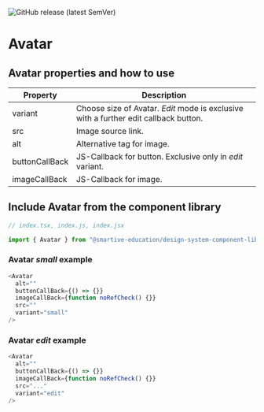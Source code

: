 ![GitHub release (latest SemVer)](https://img.shields.io/github/v/release/smartive-education/design-system-component-library-yeahyeahyeah)
# Avatar
## Avatar properties and how to use
| Property|Description|
|-|-|
|variant|Choose size of Avatar. *Edit* mode is exclusive with a further edit callback button.|
|src|Image source link.|
|alt|Alternative tag for image.|
|buttonCallBack|JS-Callback for button. Exclusive only in *edit* variant.|
|imageCallBack|JS-Callback for image.|

## Include Avatar from the component library

```js
// index.tsx, index.js, index.jsx

import { Avatar } from "@smartive-education/design-system-component-library-yeahyeahyeah"
```

### Avatar *small* example

```js
<Avatar
  alt=""
  buttonCallBack={() => {}}
  imageCallBack={function noRefCheck() {}}
  src=""
  variant="small"
/>
```

### Avatar *edit* example

```js
<Avatar
  alt=""
  buttonCallBack={() => {}}
  imageCallBack={function noRefCheck() {}}
  src="..."
  variant="edit"
/>
```